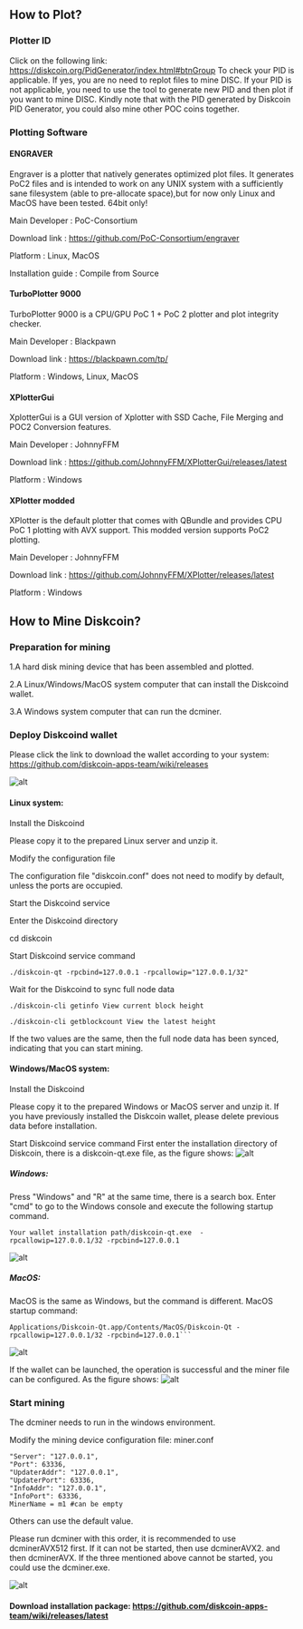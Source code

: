 ## How to Plot?

### Plotter ID
Click on the following link: 
https://diskcoin.org/PidGenerator/index.html#btnGroup 
To check your PID is applicable. If yes, you are no need to replot files to mine DISC. If your PID is not applicable, you need to use the tool to generate new PID and then plot if you want to mine DISC. Kindly note that with the PID generated by Diskcoin PID Generator, you could also mine other POC coins together. 


### Plotting Software

#### ENGRAVER

Engraver is a plotter that natively generates optimized plot files. It generates PoC2 files and is intended to work on any UNIX system with a sufficiently sane filesystem (able to pre-allocate space),but for now only Linux and MacOS have been tested. 64bit only!

Main Developer : PoC-Consortium

Download link : https://github.com/PoC-Consortium/engraver

Platform : Linux, MacOS

Installation guide : Compile from Source


#### TurboPlotter 9000

TurboPlotter 9000 is a CPU/GPU PoC 1 + PoC 2 plotter and plot integrity checker.

Main Developer : Blackpawn

Download link : https://blackpawn.com/tp/

Platform : Windows, Linux, MacOS


#### XPlotterGui

XplotterGui is a GUI version of Xplotter with SSD Cache, File Merging and POC2 Conversion features.

Main Developer : JohnnyFFM

Download link : https://github.com/JohnnyFFM/XPlotterGui/releases/latest

Platform : Windows


#### XPlotter modded
XPlotter is the default plotter that comes with QBundle and provides CPU PoC 1 plotting with AVX support. This modded version supports PoC2 plotting.

Main Developer : JohnnyFFM

Download link : https://github.com/JohnnyFFM/XPlotter/releases/latest

Platform : Windows



## How to Mine Diskcoin?

### Preparation for mining

1.A hard disk mining device that has been assembled and plotted.

2.A Linux/Windows/MacOS system computer that can install the Diskcoind wallet.

3.A Windows system computer that can run the dcminer.



### Deploy Diskcoind wallet

Please click the link to download the wallet according to your system:
https://github.com/diskcoin-apps-team/wiki/releases

![alt](image/download.png)


#### Linux system:

Install the Diskcoind

Please copy it to the prepared Linux server and unzip it.

Modify the configuration file

The configuration file "diskcoin.conf" does not need to modify by default, unless the ports are occupied.

Start the Diskcoind service

Enter the Diskcoind directory

cd diskcoin

Start Diskcoind service command

```
./diskcoin-qt -rpcbind=127.0.0.1 -rpcallowip="127.0.0.1/32"
```

Wait for the Diskcoind to sync full node data

```
./diskcoin-cli getinfo View current block height

./diskcoin-cli getblockcount View the latest height
```

If the two values are the same, then the full node data has been synced, indicating that you can start mining.


#### Windows/MacOS system:

Install the Diskcoind

Please copy it to the prepared Windows or MacOS server and unzip it. If you have previously installed the Diskcoin wallet, please delete previous data before installation.

Start Diskcoind service command
First enter the installation directory of Diskcoin, there is a diskcoin-qt.exe file, as the figure shows:
![alt](image/directory.png)

##### Windows:

Press "Windows" and "R" at the same time, there is a search box. Enter "cmd" to go to the Windows console and execute the following startup command. 
```
Your wallet installation path/diskcoin-qt.exe  -rpcallowip=127.0.0.1/32 -rpcbind=127.0.0.1 
```
![alt](https://github.com/diskcoin-apps-team/wiki/blob/master/Docs/image/Windows.png?raw=true)


##### MacOS:

MacOS is the same as Windows, but the command is different.
MacOS startup command: 
```
Applications/Diskcoin-Qt.app/Contents/MacOS/Diskcoin-Qt -rpcallowip=127.0.0.1/32 -rpcbind=127.0.0.1```
```
![alt](image/MacOS.png)


If the wallet can be launched, the operation is successful and the miner file can be configured. As the figure shows:
![alt](image/wallet.png)

### Start mining

The dcminer needs to run in the windows environment.

Modify the mining device configuration file: miner.conf


```
"Server": "127.0.0.1",
"Port": 63336,
"UpdaterAddr": "127.0.0.1",
"UpdaterPort": 63336,
"InfoAddr": "127.0.0.1",
"InfoPort": 63336,
MinerName = m1 #can be empty
```

Others can use the default value.

Please run dcminer with this order, it is recommended to use dcminerAVX512 first. If it can not be started, then use dcminerAVX2. and then dcminerAVX. If the three mentioned above cannot be started,  you could use the dcminer.exe.

![alt](image/order.png)

#### Download installation package: https://github.com/diskcoin-apps-team/wiki/releases/latest
